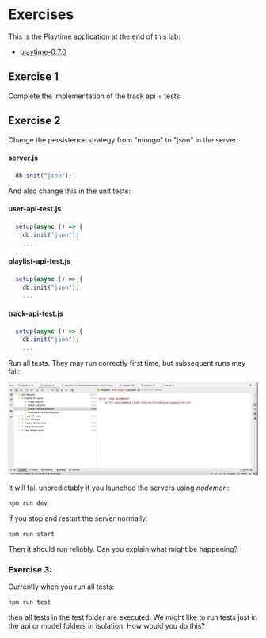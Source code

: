 # Exercises

This is the Playtime application at the end of this lab:

- [playtime-0.7.0](https://github.com/wit-hdip-comp-sci-2023/full-stack-1/tree/main/prj/playtime/playtime-0.7.0)

## Exercise 1

Complete the implementation of the track api + tests.

## Exercise 2

Change the persistence strategy from "mongo" to "json" in the server:

#### server.js

~~~javascript
  db.init("json");
~~~

And also change this in the unit tests:

#### user-api-test.js

~~~javascript
  setup(async () => {
    db.init("json");
    ...
~~~

#### playlist-api-test.js

~~~javascript
  setup(async () => {
    db.init("json");
    ...
~~~

#### track-api-test.js

~~~javascript
  setup(async () => {
    db.init("json");
    ...
~~~

Run all tests. They may run correctly first time, but subsequent runs may fail:

![](img/09.png)

It will fail unpredictably if you launched the servers using *nodemon*:

~~~bash
npm run dev
~~~

If you stop and restart the server normally:

~~~bash
npm run start
~~~

Then it should run reliably. Can you explain what might be happening?



### Exercise 3:

Currently when you run all tests:

~~~bash
npm run test
~~~

then all tests in the test folder are executed. We might like to run tests just in the api or model folders in isolation. How would you do this?
